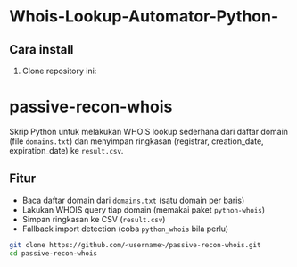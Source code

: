 # Whois-Lookup-Automator-Python-
## Cara install
1. Clone repository ini:
# passive-recon-whois


Skrip Python untuk melakukan WHOIS lookup sederhana dari daftar domain (file `domains.txt`) dan menyimpan ringkasan (registrar, creation_date, expiration_date) ke `result.csv`.

## Fitur
- Baca daftar domain dari `domains.txt` (satu domain per baris)
- Lakukan WHOIS query tiap domain (memakai paket `python-whois`)
- Simpan ringkasan ke CSV (`result.csv`)
- Fallback import detection (coba `python_whois` bila perlu)


```bash
git clone https://github.com/<username>/passive-recon-whois.git
cd passive-recon-whois
